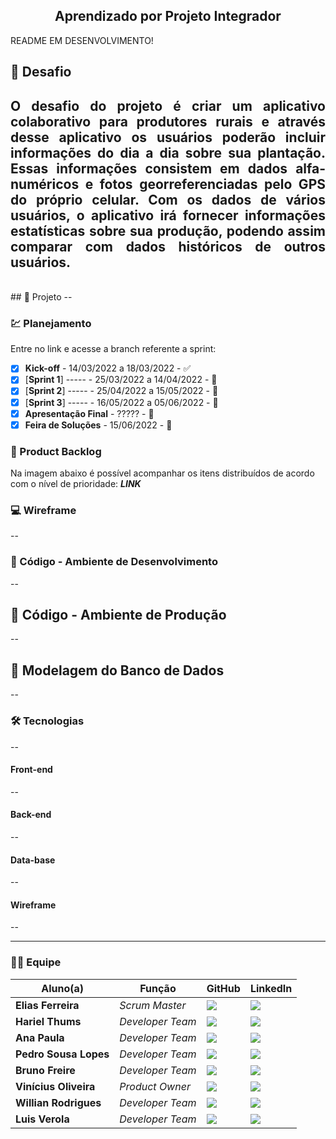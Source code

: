 <h2 align="center"> 
  Aprendizado por Projeto Integrador
</h2>

README EM DESENVOLVIMENTO!
<br>


## 📌 Desafio

<h2 align="justify">
O desafio do projeto é criar um aplicativo colaborativo para produtores rurais e através desse aplicativo os usuários poderão incluir informações do dia a dia sobre sua plantação. Essas informações consistem em dados alfa-numéricos e fotos georreferenciadas pelo GPS do próprio celular. Com os dados de vários usuários, o aplicativo irá fornecer informações estatísticas sobre sua produção, podendo assim comparar com dados históricos de outros usuários.
</h2>



<br>
## 🏁 Projeto
--

### 💹 Planejamento
Entre no link e acesse a branch referente a sprint:

* [x] __Kick-off__ - 14/03/2022 a 18/03/2022 - ✅
* [x] [__Sprint 1__] ----- - 25/03/2022 a 14/04/2022 - :date:
* [x] [__Sprint 2__] ----- - 25/04/2022 a 15/05/2022 - :date:
* [x] [__Sprint 3__] ----- - 16/05/2022 a 05/06/2022 - :date:
* [x] __Apresentação Final__ - ????? - :date:
* [x] __Feira de Soluções__ - 15/06/2022 - :date:

### 📃 Product Backlog

Na imagem abaixo é possível acompanhar os itens distribuídos de acordo com o nível de prioridade:
***LINK***


### 💻 Wireframe 
--

### 📃 Código - Ambiente de Desenvolvimento 
--

## 📃 Código - Ambiente de Produção 
--

## 🎲 Modelagem do Banco de Dados
--

### 🛠 Tecnologias
--

#### **Front-end** 
--

#### **Back-end**  
--

#### **Data-base** 
--


#### **Wireframe** 
--

--------------------------------------------------------------------------------------------------------------------------------------------------------------
### 👨‍💻 Equipe

| Aluno(a)         | Função           | GitHub                                                         | LinkedIn                                              |
| ---------------- | ---------------- | -------------------------------------------------------------- | ----------------------------------------------------- |
|__Elias Ferreira__  | *Scrum Master*  | [![](https://bit.ly/3f9Xo0P)](https://github.com/elias31072002)| [![](https://bit.ly/2P1ZogM)](https://bit.ly/2QwcT8R) |
|__Hariel Thums__  | *Developer Team* | [![](https://bit.ly/3f9Xo0P)](https://github.com/HarielThums)  | [![](https://bit.ly/2P1ZogM)](https://bit.ly/3f9bjUH) |
|__Ana Paula__| *Developer Team* | [![](https://bit.ly/3f9Xo0P)](https://github.com/AnaPaulaSOliveira) | [![](https://bit.ly/2P1ZogM)](https://www.linkedin.com/in/ana-paula-santos-de-oliveira-237a401ab) |
|__Pedro Sousa Lopes__| *Developer Team* | [![](https://bit.ly/3f9Xo0P)](https://github.com/PedroSousaLopes) | [![](https://bit.ly/2P1ZogM)](https://www.linkedin.com/in/pedro-sousa-62bb641a8/) |
|__Bruno Freire__| *Developer Team* | [![](https://bit.ly/3f9Xo0P)](https://github.com/brunofreire2001) | [![](https://bit.ly/2P1ZogM)]() |
|__Vinícius Oliveira__| *Product Owner*| [![](https://bit.ly/3f9Xo0P)](https://github.com/vinicius-hso) | [![](https://bit.ly/2P1ZogM)](https://bit.ly/3fdl0BE) |
|__Willian Rodrigues__| *Developer Team* | [![](https://bit.ly/3f9Xo0P)](https://github.com/Willian-Rodrigues) | [![](https://bit.ly/2P1ZogM)](https://www.linkedin.com/in/willianrsilva/)| 
|__Luis Verola__| *Developer Team* | [![](https://bit.ly/3f9Xo0P)](https://github.com/LVerola) | [![](https://bit.ly/2P1ZogM)](http://www.linkedin.com/in/LVerola)| 


